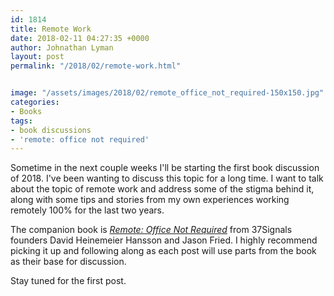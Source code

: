 ```yaml
---
id: 1814
title: Remote Work
date: 2018-02-11 04:27:35 +0000
author: Johnathan Lyman
layout: post
permalink: "/2018/02/remote-work.html"


image: "/assets/images/2018/02/remote_office_not_required-150x150.jpg"
categories:
- Books
tags:
- book discussions
- 'remote: office not required'
---
```

Sometime in the next couple weeks I'll be starting the first book discussion of 2018. I've been wanting to discuss this topic for a long time. I want to talk about the topic of remote work and address some of the stigma behind it, along with some tips and stories from my own experiences working remotely 100% for the last two years.

The companion book is _[Remote: Office Not Required](http://amzn.to/2smrQxV)_ from 37Signals founders David Heinemeier Hansson and Jason Fried. I highly recommend picking it up and following along as each post will use parts from the book as their base for discussion.

Stay tuned for the first post.